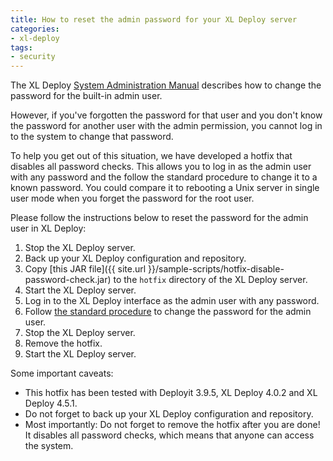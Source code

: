 ```yaml
---
title: How to reset the admin password for your XL Deploy server
categories:
- xl-deploy
tags:
- security
---
```


The XL Deploy [System Administration Manual](http://docs.xebialabs.com/releases/latest/xl-deploy/systemadminmanual.html#changing-the-admin-password) describes how to change the password for the built-in admin user.

However, if you've forgotten the password for that user and you don't know the password for another user with the admin permission, you cannot log in to the system to change that password.

To help you get out of this situation, we have developed a hotfix that disables all password checks. This allows you to log in as the admin user with any password and the follow the standard procedure to change it to a known password. You could compare it to rebooting a Unix server in single user mode when you forget the password for the root user.

Please follow the instructions below to reset the password for the admin user in XL Deploy:

1. Stop the XL Deploy server.
1. Back up your XL Deploy configuration and repository.
1. Copy [this JAR file]({{ site.url }}/sample-scripts/hotfix-disable-password-check.jar) to the `hotfix` directory of the XL Deploy server.
1. Start the XL Deploy server.
1. Log in to the XL Deploy interface as the admin user with any password.
1. Follow [the standard procedure](http://docs.xebialabs.com/releases/latest/xl-deploy/systemadminmanual.html#changing-the-admin-password) to change the password for the admin user.
1. Stop the XL Deploy server.
1. Remove the hotfix.
1. Start the XL Deploy server.

Some important caveats:

* This hotfix has been tested with Deployit 3.9.5, XL Deploy 4.0.2 and XL Deploy 4.5.1.
* Do not forget to back up your XL Deploy configuration and repository.
* Most importantly: Do not forget to remove the hotfix after you are done! It disables all password checks, which means that anyone can access the system.
